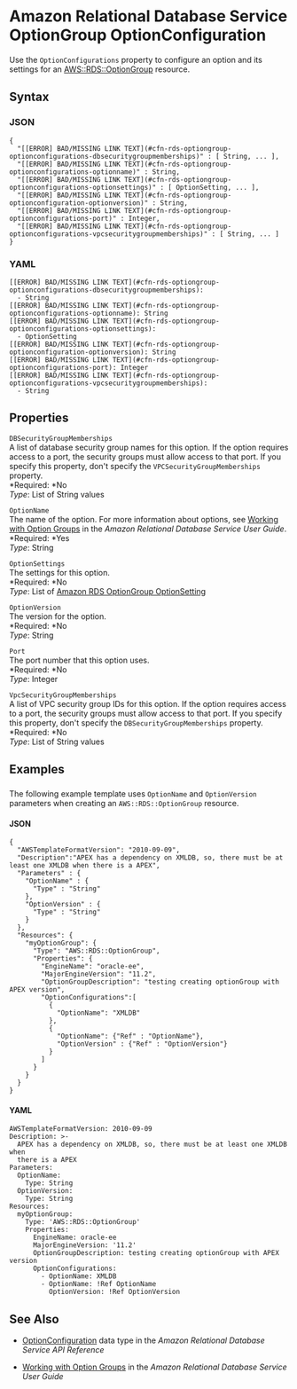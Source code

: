 # Amazon Relational Database Service OptionGroup OptionConfiguration<a name="aws-properties-rds-optiongroup-optionconfigurations"></a>

Use the `OptionConfigurations` property to configure an option and its settings for an [AWS::RDS::OptionGroup](aws-resource-rds-optiongroup.md) resource\.

## Syntax<a name="w3ab2c21c14e1424b5"></a>

### JSON<a name="aws-properties-rds-optiongroup-optionconfigurations-syntax.json"></a>

```
{
  "[[ERROR] BAD/MISSING LINK TEXT](#cfn-rds-optiongroup-optionconfigurations-dbsecuritygroupmemberships)" : [ String, ... ],
  "[[ERROR] BAD/MISSING LINK TEXT](#cfn-rds-optiongroup-optionconfigurations-optionname)" : String,
  "[[ERROR] BAD/MISSING LINK TEXT](#cfn-rds-optiongroup-optionconfigurations-optionsettings)" : [ OptionSetting, ... ],
  "[[ERROR] BAD/MISSING LINK TEXT](#cfn-rds-optiongroup-optionconfiguration-optionversion)" : String,
  "[[ERROR] BAD/MISSING LINK TEXT](#cfn-rds-optiongroup-optionconfigurations-port)" : Integer,
  "[[ERROR] BAD/MISSING LINK TEXT](#cfn-rds-optiongroup-optionconfigurations-vpcsecuritygroupmemberships)" : [ String, ... ]
}
```

### YAML<a name="aws-properties-rds-optiongroup-optionconfigurations-syntax.yaml"></a>

```
[[ERROR] BAD/MISSING LINK TEXT](#cfn-rds-optiongroup-optionconfigurations-dbsecuritygroupmemberships):
  - String
[[ERROR] BAD/MISSING LINK TEXT](#cfn-rds-optiongroup-optionconfigurations-optionname): String
[[ERROR] BAD/MISSING LINK TEXT](#cfn-rds-optiongroup-optionconfigurations-optionsettings):
  - OptionSetting
[[ERROR] BAD/MISSING LINK TEXT](#cfn-rds-optiongroup-optionconfiguration-optionversion): String
[[ERROR] BAD/MISSING LINK TEXT](#cfn-rds-optiongroup-optionconfigurations-port): Integer
[[ERROR] BAD/MISSING LINK TEXT](#cfn-rds-optiongroup-optionconfigurations-vpcsecuritygroupmemberships):
  - String
```

## Properties<a name="w3ab2c21c14e1424b7"></a>

`DBSecurityGroupMemberships`  
A list of database security group names for this option\. If the option requires access to a port, the security groups must allow access to that port\. If you specify this property, don't specify the `VPCSecurityGroupMemberships` property\.  
*Required: *No  
*Type*: List of String values

`OptionName`  
The name of the option\. For more information about options, see [Working with Option Groups](http://docs.aws.amazon.com/AmazonRDS/latest/UserGuide/USER_WorkingWithOptionGroups.html) in the *Amazon Relational Database Service User Guide*\.  
*Required: *Yes  
*Type*: String

`OptionSettings`  
The settings for this option\.  
*Required: *No  
*Type*: List of [Amazon RDS OptionGroup OptionSetting](aws-properties-rds-optiongroup-optionconfigurations-optionsettings.md)

`OptionVersion`  
The version for the option\.  
*Required: *No  
*Type*: String

`Port`  
The port number that this option uses\.  
*Required: *No  
*Type*: Integer

`VpcSecurityGroupMemberships`  
A list of VPC security group IDs for this option\. If the option requires access to a port, the security groups must allow access to that port\. If you specify this property, don't specify the `DBSecurityGroupMemberships` property\.  
*Required: *No  
*Type*: List of String values

## Examples<a name="aws-properties-rds-optiongroup-optionconfiguration-examples"></a>

### <a name="aws-properties-rds-optiongroup-optionconfiguration-example1"></a>

The following example template uses `OptionName` and `OptionVersion` parameters when creating an `AWS::RDS::OptionGroup` resource\.

#### JSON<a name="aws-properties-rds-optiongroup-optionconfiguration-example1.json"></a>

```
{
  "AWSTemplateFormatVersion": "2010-09-09",
  "Description":"APEX has a dependency on XMLDB, so, there must be at least one XMLDB when there is a APEX",
  "Parameters" : {
    "OptionName" : {
      "Type" : "String"
    },
    "OptionVersion" : {
      "Type" : "String"
    }
  },
  "Resources": {
    "myOptionGroup": {
      "Type": "AWS::RDS::OptionGroup",
      "Properties": {
        "EngineName": "oracle-ee",
        "MajorEngineVersion": "11.2",
        "OptionGroupDescription": "testing creating optionGroup with APEX version",
        "OptionConfigurations":[
          {
            "OptionName": "XMLDB"
          },
          {
            "OptionName": {"Ref" : "OptionName"},
            "OptionVersion" : {"Ref" : "OptionVersion"}
          }
        ]
      }
    }
  }
}
```

#### YAML<a name="aws-properties-rds-optiongroup-optionconfiguration-example1.yaml"></a>

```
AWSTemplateFormatVersion: 2010-09-09
Description: >-
  APEX has a dependency on XMLDB, so, there must be at least one XMLDB when
  there is a APEX
Parameters:
  OptionName:
    Type: String
  OptionVersion:
    Type: String
Resources:
  myOptionGroup:
    Type: 'AWS::RDS::OptionGroup'
    Properties:
      EngineName: oracle-ee
      MajorEngineVersion: '11.2'
      OptionGroupDescription: testing creating optionGroup with APEX version
      OptionConfigurations:
        - OptionName: XMLDB
        - OptionName: !Ref OptionName
          OptionVersion: !Ref OptionVersion
```

## See Also<a name="aws-properties-rds-optiongroup-optionconfiguration-seealso"></a>

+ [OptionConfiguration](http://docs.aws.amazon.com/AmazonRDS/latest/APIReference/API_OptionConfiguration.html) data type in the *Amazon Relational Database Service API Reference*

+ [Working with Option Groups](http://docs.aws.amazon.com/AmazonRDS/latest/UserGuide/USER_WorkingWithOptionGroups.html) in the *Amazon Relational Database Service User Guide*